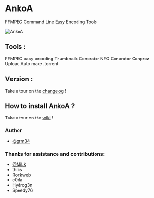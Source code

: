 AnkoA
=====

FFMPEG Command Line Easy Encoding Tools

![AnkoA](http://i.imgur.com/BlG3BNs.png "AnkoA")

## Tools :

FFMPEG easy encoding
Thumbnails Generator
NFO Generator
Genprez Upload
Auto make .torrent

## Version :

Take a tour on the [changelog](https://github.com/grm34/AnkoA/changelog) !

## How to install AnkoA ?

Take a tour on the [wiki](https://github.com/grm34/AnkoA/wiki) !

### Author

* [@grm34](https://github.com/grm34)

### Thanks for assistance and contributions:

* [@MiLk](https://github.com/MiLk)
* thibs
* Rockweb
* c0da
* Hydrog3n
* Speedy76
